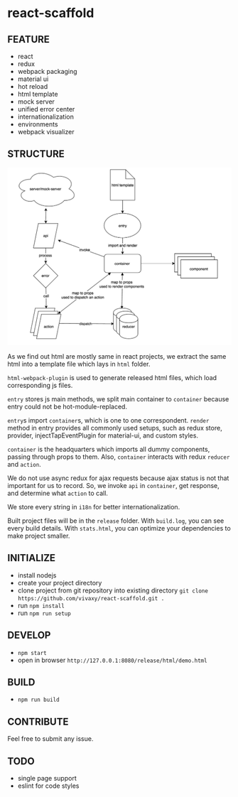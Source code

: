 # react-scaffold

## FEATURE

- react
- redux
- webpack packaging
- material ui
- hot reload
- html template
- mock server
- unified error center
- internationalization
- environments
- webpack visualizer

## STRUCTURE

![flowchart](/docs/flowchart.png)

As we find out html are mostly same in react projects, we extract the same html into a template file which lays in `html` folder.

`html-webpack-plugin` is used to generate released html files, which load corresponding js files.

`entry` stores js main methods, we split main container to `container` because entry could not be hot-module-replaced.

`entry`s import `container`s, which is one to one correspondent. `render` method in entry provides all commonly used setups, such as redux store, provider, injectTapEventPlugin for material-ui, and custom styles.

`container` is the headquarters which imports all dummy components, passing through props to them. Also, `container` interacts with redux `reducer` and `action`.

We do not use async redux for ajax requests because ajax status is not that important for us to record. So, we invoke `api` in `container`, get response, and determine what `action` to call.

We store every string in `i18n` for better internationalization.

Built project files will be in the `release` folder. With `build.log`, you can see every build details. With `stats.html`, you can optimize your dependencies to make project smaller.

## INITIALIZE

- install nodejs
- create your project directory
- clone project from git repository into existing directory `git clone https://github.com/vivaxy/react-scaffold.git .`
- run `npm install`
- run `npm run setup`

## DEVELOP

- `npm start`
- open in browser `http://127.0.0.1:8080/release/html/demo.html`

## BUILD

- `npm run build`

## CONTRIBUTE

Feel free to submit any issue.

## TODO

- single page support
- eslint for code styles
